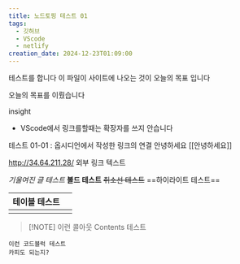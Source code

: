 ```yaml
---
title: 노드토핑 테스트 01
tags:
  - 깃허브
  - VScode
  - netlify
creation_date: 2024-12-23T01:09:00
---
```


테스트를 합니다
이 파일이 사이트에 나오는 것이 오늘의 목표 입니다

오늘의 목표를 이뤘습니다

insight
 - VScode에서 링크를할때는 확장자를 쓰지 안습니다

테스트 01-01 : 옵시디언에서 작성한 링크의 연결
안녕하세요 [[안녕하세요]]

http://34.64.211.28/ 외부 링크 텍스트

*기울여진 글 테스트*
**볼드 테스트**
~~취소선 테스트~~ 
==하이라이트 테스트==

| 테이블 테스트 |     |
| ------- | --- |
|         |     |

> [!NOTE] 이런 콜아웃
> Contents
> 테스트

``` 코드블럭 테스트
이런 코드블럭 테스트
카피도 되는지?
```

